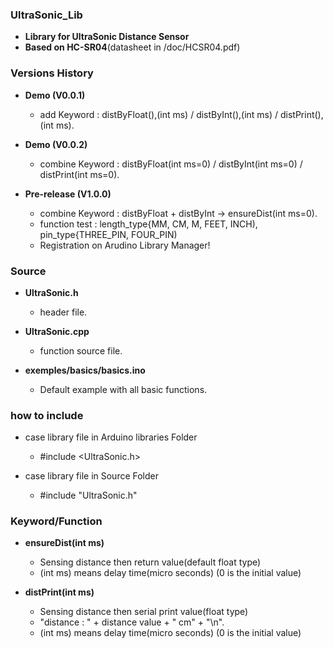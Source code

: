 ### UltraSonic_Lib
- **Library for UltraSonic Distance Sensor**
- **Based on HC-SR04**(datasheet in /doc/HCSR04.pdf)


### Versions History
- **Demo (V0.0.1)**
  - add Keyword : distByFloat(),(int ms) / distByInt(),(int ms) / distPrint(),(int ms).
  
- **Demo (V0.0.2)**
  - combine Keyword : distByFloat(int ms=0) / distByInt(int ms=0) / distPrint(int ms=0).
  
- **Pre-release (V1.0.0)**
  - combine Keyword : distByFloat + distByInt -> ensureDist(int ms=0).
  - function test : length_type{MM, CM, M, FEET, INCH), pin_type{THREE_PIN, FOUR_PIN)
  - Registration on Arudino Library Manager!
  
  
### Source
- **UltraSonic.h**
  - header file.
  
- **UltraSonic.cpp**
  - function source file.
  
- **exemples/basics/basics.ino**
  - Default example with all basic functions.
  

### how to include
- case library file in Arduino libraries Folder
  - #include <UltraSonic.h>
  
- case library file in Source Folder
  - #include "UltraSonic.h"


### Keyword/Function
- **ensureDist(int ms)**
  - Sensing distance then return value(default float type)
  - (int ms) means delay time(micro seconds) (0 is the initial value)
  
- **distPrint(int ms)**
  - Sensing distance then serial print value(float type)
  - "distance : " + distance value + " cm" + "\n".
  - (int ms) means delay time(micro seconds) (0 is the initial value)

